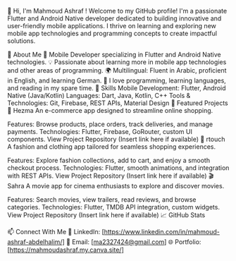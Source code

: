 👋 Hi, I'm Mahmoud Ashraf !
Welcome to my GitHub profile! I'm a passionate Flutter and Android Native developer dedicated to building innovative and user-friendly mobile applications. I thrive on learning and exploring new mobile app technologies and programming concepts to create impactful solutions.

🌟 About Me
📱 Mobile Developer specializing in Flutter and Android Native technologies.
💡 Passionate about learning more in mobile app technologies and other areas of programming.
🌍 Multilingual: Fluent in Arabic, proficient in English, and learning German.
📖 I love programming, learning languages, and reading in my spare time.
🚀 Skills
Mobile Development: Flutter, Android Native (Java/Kotlin)
Languages: Dart, Java, Kotlin, C++
Tools & Technologies: Git, Firebase, REST APIs, Material Design
📂 Featured Projects
🛒 Hezma
An e-commerce app designed to streamline online shopping.

Features: Browse products, place orders, track deliveries, and manage payments.
Technologies: Flutter, Firebase, GoRouter, custom UI components.
View Project Repository (Insert link here if available)
👗 rtouch
A fashion and clothing app tailored for seamless shopping experiences.

Features: Explore fashion collections, add to cart, and enjoy a smooth checkout process.
Technologies: Flutter, smooth animations, and integration with REST APIs.
View Project Repository (Insert link here if available)
🎬 Sahra
A movie app for cinema enthusiasts to explore and discover movies.

Features: Search movies, view trailers, read reviews, and browse categories.
Technologies: Flutter, TMDB API integration, custom widgets.
View Project Repository (Insert link here if available)
📈 GitHub Stats


📫 Connect With Me
💼 LinkedIn: [https://www.linkedin.com/in/mahmoud-ashraf-abdelhalim/]
📧 Email: [ma2327424@gmail.com]
🌐 Portfolio: [https://mahmoudashraf.my.canva.site/]
